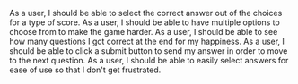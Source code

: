 As a user, I should be able to select the correct answer out of the choices for a type of score.
As a user, I should be able to have multiple options to choose from to make the game harder.
As a user, I should be able to see how many questions I got correct at the end for my happiness.
As a user, I should be able to click a submit button to send my answer in order to move to the next question.
As a user, I should be able to easily select answers for ease of use so that I don't get frustrated.
